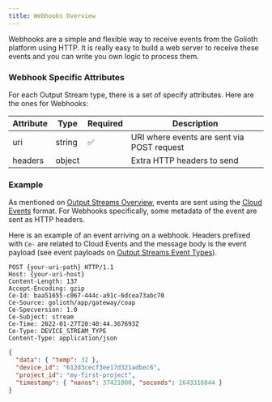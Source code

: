 ```yaml
---
title: Webhooks Overview
---
```


Webhooks are a simple and flexible way to receive events from the Golioth platform using HTTP. It is really easy to build a web server to receive these events and you can write you own logic to process them.

### Webhook Specific Attributes

For each Output Stream type, there is a set of specify attributes. Here are the ones for Webhooks:

| Attribute | Type   | Required | Description                                         |
| --------- | ------ | -------- | --------------------------------------------------- |
| uri       | string | ✅       | URI where events are sent via POST request          |
| headers   | object |          | Extra HTTP headers to send                          |

### Example

As mentioned on [Output Streams Overview](/data-handling/output-streams), events are sent using the [Cloud Events](https://cloudevents.io) format. For Webhooks specifically, some metadata of the event are sent as HTTP headers.

Here is an example of an event arriving on a webhook. Headers prefixed with `Ce-` are related to Cloud Events and the message body is the event payload (see event payloads on [Output Streams Event Types](/data-handling/output-streams/event-types/events)).

```
POST {your-uri-path} HTTP/1.1
Host: {your-uri-host}
Content-Length: 137
Accept-Encoding: gzip
Ce-Id: baa51655-c067-444c-a91c-6dcea73abc70
Ce-Source: golioth/app/gateway/coap
Ce-Specversion: 1.0
Ce-Subject: stream
Ce-Time: 2022-01-27T20:40:44.367693Z
Ce-Type: DEVICE_STREAM_TYPE
Content-Type: application/json
```

```json
{
  "data": { "temp": 32 },
  "device_id": "612d3cecf3ee17d321adbec6",
  "project_id": "my-first-project",
  "timestamp": { "nanos": 37421000, "seconds": 1643316044 }
}
```
